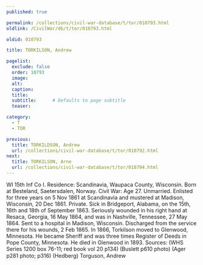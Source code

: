 ```yaml
---
published: true

permalink: /collections/civil-war-database/t/tor/010793.html
oldlink: /CivilWar/db/t/tor/010793.html

oldid: 010793

title: TORKILSON, Andrew

pagelist:
  exclude: false
  order: 10793
  image: 
  alt:
  caption:
  title:
  subtitle:      # Defaults to page subtitle
  teaser:

category: 
  - T 
  - TOR

previous:
  title: TORKILDSON, Andrew
  url: /collections/civil-war-database/t/tor/010792.html  
next:
  title: TORKILSON, Arne
  url: /collections/civil-war-database/t/tor/010794.html   
---
```

WI 15th Inf Co I. Residence: Scandinavia, Waupaca County, Wisconsin. Born at Besteland, Saetersdalen, Norway. Civil War: Age 27. Unmarried. Enlisted for three years on 5 Nov 1861 at Scandinavia and mustered at Madison, Wisconsin, 20 Dec 1861. Private. Sick in Bridgeport, Alabama, on the 15th, 16th and 18th of September 1863. Seriously wounded in his right hand at Resaca, Georgia, 16 May 1864, and was in Nashville, Tennessee, 27 May 1864. Sent to a hospital in Madison, Wisconsin. Discharged from the service there for his wounds, 2 Feb 1865. In 1866, Torkilson moved to Glenwood, Minnesota. He became Sheriff and was three times Register of Deeds in Pope County, Minnesota. He died in Glenwood in 1893. Sources: (WHS Series 1200 box 76-11; red book vol 20 p134) (Buslett p610 photo) (Ager p281 photo; p316) (Hedberg) &#147;Torguson, Andrew&#148;